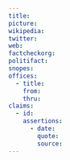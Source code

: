 ```yaml
---
title:
picture:
wikipedia:
twitter:
web:
factcheckorg:
politifact:
snopes:
offices:
  - title:
    from:
    thru:
claims:
  - id:
    assertions:
      - date:
        quote:
        source:
---
```

